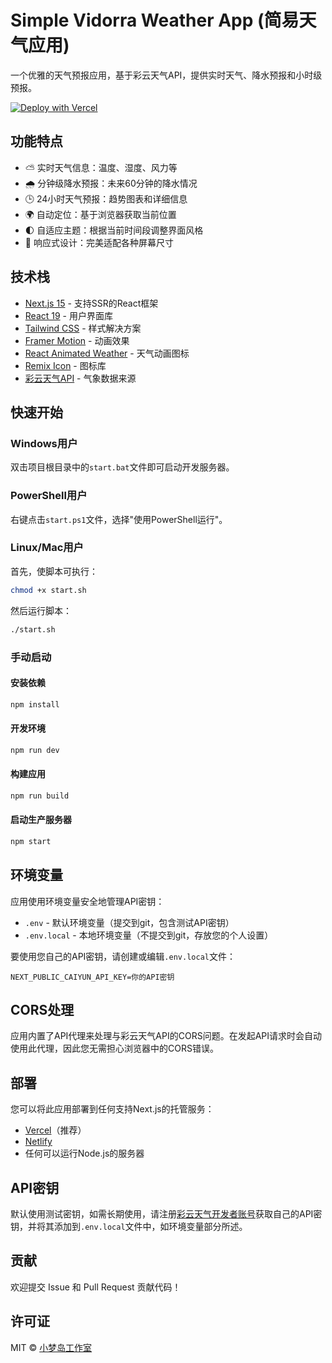 # Simple Vidorra Weather App (简易天气应用)

一个优雅的天气预报应用，基于彩云天气API，提供实时天气、降水预报和小时级预报。

<a href="https://vercel.com/new/clone?repository-url=https%3A%2F%2Fgithub.com%2FROYIANS%2Fsimple-vidorra-weather-app&env=NEXT_PUBLIC_CAIYUN_API_KEY"><img src="https://vercel.com/button" alt="Deploy with Vercel"/></a>

## 功能特点

- ⛅ 实时天气信息：温度、湿度、风力等
- 🌧️ 分钟级降水预报：未来60分钟的降水情况
- 🕒 24小时天气预报：趋势图表和详细信息
- 🌍 自动定位：基于浏览器获取当前位置
- 🌓 自适应主题：根据当前时间段调整界面风格
- 📱 响应式设计：完美适配各种屏幕尺寸

## 技术栈

- [Next.js 15](https://nextjs.org/) - 支持SSR的React框架
- [React 19](https://react.dev/) - 用户界面库
- [Tailwind CSS](https://tailwindcss.com/) - 样式解决方案
- [Framer Motion](https://www.framer.com/motion/) - 动画效果
- [React Animated Weather](https://www.npmjs.com/package/react-animated-weather) - 天气动画图标
- [Remix Icon](https://remixicon.com/) - 图标库
- [彩云天气API](https://caiyunapp.com/api/) - 气象数据来源

## 快速开始

### Windows用户

双击项目根目录中的`start.bat`文件即可启动开发服务器。

### PowerShell用户

右键点击`start.ps1`文件，选择"使用PowerShell运行"。

### Linux/Mac用户

首先，使脚本可执行：

```bash
chmod +x start.sh
```

然后运行脚本：

```bash
./start.sh
```

### 手动启动

#### 安装依赖

```bash
npm install
```

#### 开发环境

```bash
npm run dev
```

#### 构建应用

```bash
npm run build
```

#### 启动生产服务器

```bash
npm start
```

## 环境变量

应用使用环境变量安全地管理API密钥：

- `.env` - 默认环境变量（提交到git，包含测试API密钥）
- `.env.local` - 本地环境变量（不提交到git，存放您的个人设置）

要使用您自己的API密钥，请创建或编辑`.env.local`文件：

```
NEXT_PUBLIC_CAIYUN_API_KEY=你的API密钥
```

## CORS处理

应用内置了API代理来处理与彩云天气API的CORS问题。在发起API请求时会自动使用此代理，因此您无需担心浏览器中的CORS错误。

## 部署

您可以将此应用部署到任何支持Next.js的托管服务：

- [Vercel](https://vercel.com)（推荐）
- [Netlify](https://netlify.com)
- 任何可以运行Node.js的服务器

## API密钥

默认使用测试密钥，如需长期使用，请注册[彩云天气开发者账号](https://platform.caiyunapp.com/)获取自己的API密钥，并将其添加到`.env.local`文件中，如环境变量部分所述。

## 贡献

欢迎提交 Issue 和 Pull Request 贡献代码！

## 许可证

MIT © [小梦岛工作室](https://weather.vidorra.life) 
